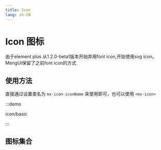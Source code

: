 ```yaml
---
title: Icon
lang: zh-CN
---
```


# Icon 图标

由于element plus 从1.2.0-beta1版本开始弃用font icon,开始使用svg icon。MengUI保留了之前font icon的方式


## 使用方法
直接通过设置类名为 `mx-icon-iconName` 来使用即可，也可以使用 `<mx-icon>`


:::demo 

icon/basic

:::

## 图标集合
<IconList />
